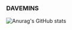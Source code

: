 ### DAVEMINS
![Anurag's GitHub stats](https://github-readme-stats.vercel.app/api?username=davemins&show_icons=true&theme=radical)
